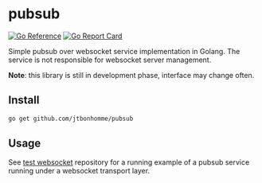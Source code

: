# pubsub

[![Go Reference](https://pkg.go.dev/badge/github.com/jtbonhomme/pubsub.svg)](https://pkg.go.dev/github.com/jtbonhomme/pubsub)
[![Go Report Card](https://goreportcard.com/badge/github.com/jtbonhomme/pubsub)](https://goreportcard.com/report/github.com/jtbonhomme/pubsub)

Simple pubsub over websocket service implementation in Golang.
The service is not responsible for websocket server management.

**Note**: this library is still in development phase, interface may change often.

## Install

```sh
go get github.com/jtbonhomme/pubsub
```

## Usage

See [test websocket](https://github.com/jtbonhomme/test-websockets) repository for a running example of a pubsub service running under a websocket transport layer.
